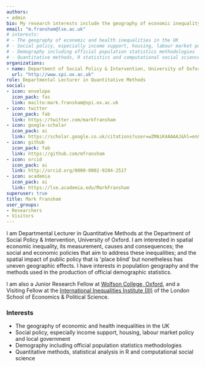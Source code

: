 ```yaml
---
authors:
- admin
bio: My research interests include the geography of economic inequality and its relationship to social policy in the UK.
email: "m.fransham@lse.ac.uk"
# interests:
# - The geography of economic and health inequalities in the UK
# - Social policy, especially income support, housing, labour market policy and local government
# - Demography including official population statistics methodologies
# - Quantitative methods, R statistics and computational social science 
organizations:
- name: Department of Social Policy & Intervention, University of Oxford
  url: "http://www.spi.ox.ac.uk"
role: Departmental Lecturer in Quantitative Methods
social:
- icon: envelope
  icon_pack: fas
  link: mailto:mark.fransham@spi.ox.ac.uk
- icon: twitter
  icon_pack: fab
  link: https://twitter.com/markfransham
- icon: google-scholar
  icon_pack: ai
  link: https://scholar.google.co.uk/citations?user=wZMAiK4AAAAJ&hl=en&oi=ao
- icon: github
  icon_pack: fab
  link: https://github.com/mfransham
- icon: orcid
  icon_pack: ai
  link: http://orcid.org/0000-0002-9284-2517
- icon: academia
  icon_pack: ai
  link: https://lse.academia.edu/MarkFransham 
superuser: true
title: Mark Fransham
user_groups:
- Researchers
- Visitors
---
```


I am Departmental Lecturer in Quantitative Methods at the Department of Social Policy & Intervention, University of Oxford.  I am interested in spatial economic inequality, its measurement, causes and consequences; the social and economic policies that aim to address these inequalities; and the spatial impact of public policy that is 'place blind' but nonetheless has uneven geographic effects.  I have interests in population geography and the methods used in the production of official demographic statistics.  

I am also a Junior Research Fellow at [Wolfson College, Oxford](https://www.wolfson.ox.ac.uk/), and a Visiting Fellow at the [International Inequalities Institute (III)](https://www.lse.ac.uk/International-Inequalities) of the London School of Economics & Political Science.  

### Interests
- The geography of economic and health inequalities in the UK
- Social policy, especially income support, housing, labour market policy and local government
- Demography including official population statistics methodologies
- Quantitative methods, statistical analysis in R and computational social science 
